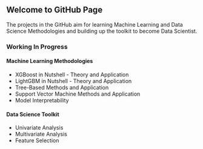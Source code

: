 ## Welcome to GitHub Page

The projects in the GitHub aim for learning Machine Learning and Data Science Methodologies and building up the toolkit to become Data Scientist.

### Working In Progress
#### Machine Learning Methodologies
* XGBoost in Nutshell - Theory and Application
* LightGBM in Nutshell - Theory and Application
* Tree-Based Methods and Application
* Support Vector Machine Methods and Application
* Model Interpretability

#### Data Science Toolkit
* Univariate Analysis
* Multivariate Analysis
* Feature Selection
